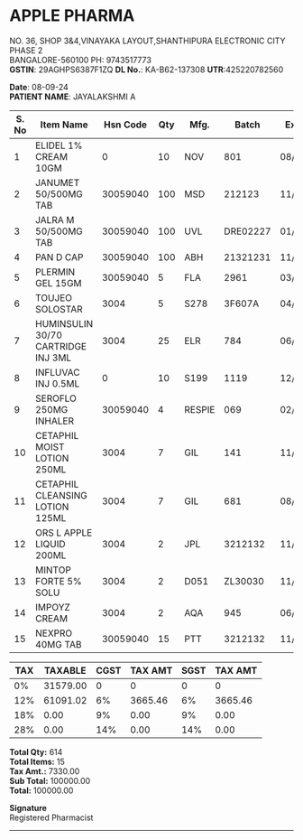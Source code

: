 
# APPLE PHARMA
NO. 36, SHOP 3&4,VINAYAKA LAYOUT,SHANTHIPURA
ELECTRONIC CITY PHASE 2  
BANGALORE-560100 PH: 9743517773  
**GSTIN**: 29AGHPS6387F1ZQ 
**DL No.**: KA-B62-137308
**UTR**:425220782560

**Date**: 08-09-24  
**PATIENT NAME**: JAYALAKSHMI A

| S. No | Item Name                       | Hsn Code | Qty | Mfg.   | Batch    | Exp  | MRP   | GST % | Amount   |
|-------|----------------------------------|----------|-----|--------|----------|------|-------|--------|----------|
| 1     | ELIDEL 1% CREAM 10GM            | 0        | 10  | NOV    | 801      | 08/25| 790.00| 12     | 7900.00  |
| 2     | JANUMET 50/500MG TAB             | 30059040 | 100 | MSD    | 212123   | 11/26| 375.00| 12     | 25000.00 |
| 3     | JALRA M 50/500MG TAB             | 30059040 | 100 | UVL    | DRE02227 | 01/26| 325.00| 12     | 2166.70  |
| 4     | PAN D CAP                        | 30059040 | 100 | ABH    | 21321231 | 11/26| 231.00| 12     | 1540.00  |
| 5     | PLERMIN GEL 15GM                 | 30059040 | 5   | FLA    | 2961     | 03/25| 3205.00| 0      | 16025.00 |
| 6     | TOUJEO SOLOSTAR                  | 3004     | 5   | S278   | 3F607A   | 04/25| 1831.00| 12     | 9156.00  |
| 7     | HUMINSULIN 30/70 CARTRIDGE INJ 3ML| 3004     | 25  | ELR    | 784      | 06/26| 469.00| 12     | 11725.00 |
| 8     | INFLUVAC INJ 0.5ML               | 0        | 10  | S199   | 1119     | 12/25| 2222.00| 12     | 15554.00 |
| 9     | SEROFLO 250MG INHALER            | 30059040 | 4   | RESPIE | 069      | 02/26| 889.00 | 12     | 3556.00  |
| 10    | CETAPHIL MOIST LOTION 250ML      | 3004     | 7   | GIL    | 141      | 11/26| 1800.00| 12     | 12600.00 |
| 11    | CETAPHIL CLEANSING LOTION 125ML  | 3004     | 7   | GIL    | 681      | 08/25| 1049.00| 0      | 7343.00  |
| 12    | ORS L APPLE LIQUID 200ML         | 3004     | 2   | JPL    | 3212132  | 11/28| 45.00  | 0      | 3150.00  |
| 13    | MINTOP FORTE 5% SOLU             | 3004     | 2   | D051   | ZL30030  | 11/26| 1830.00| 12     | 3660.00  |
| 14    | IMPOYZ CREAM                     | 3004     | 2   | AQA    | 945      | 06/26| 279.00 | 0      | 2790.00  |
| 15|     NEXPRO 40MG TAB                  |30059040  |15   |PTT    | 3212132   |11/26 |190.00  |12     |   190.00  |


| **TAX** | **TAXABLE** | **CGST** | **TAX AMT** | **SGST** | **TAX AMT** |
|---------|-------------|----------|-------------|----------|-------------|
| 0%      | 31579.00    | 0        | 0           | 0        | 0           |
| 12%     | 61091.02    | 6%       | 3665.46     | 6%       | 3665.46     |
| 18%     | 0.00        | 9%       | 0.00        | 9%       | 0.00        |
| 28%     | 0.00        | 14%      | 0.00        | 14%      | 0.00        |

**Total Qty:** 614  
**Total Items:** 15  
**Tax Amt.:** 7330.00  
**Sub Total:** 100000.00  
**Total:**  100000.00

**Signature**  
Registered Pharmacist  

---
